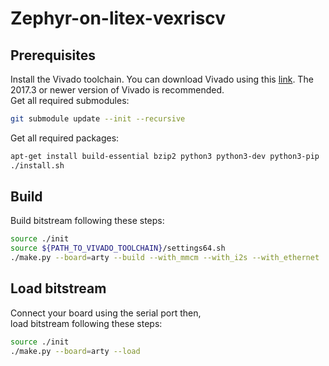 Zephyr-on-litex-vexriscv
========================

Prerequisites
------------
Install the Vivado toolchain. You can download Vivado using this [link](https://www.xilinx.com/support/download/index.html/content/xilinx/en/downloadNav/vivado-design-tools/archive.html). 
The 2017.3 or newer version of Vivado is recommended.  
Get all required submodules:

```bash
git submodule update --init --recursive
```

Get all required packages:
```bash
apt-get install build-essential bzip2 python3 python3-dev python3-pip
./install.sh
```

Build
-----
Build bitstream following these steps:

```bash
source ./init
source ${PATH_TO_VIVADO_TOOLCHAIN}/settings64.sh
./make.py --board=arty --build --with_mmcm --with_i2s --with_ethernet
```

Load bitstream
--------------
Connect your board using the serial port then,  
load bitstream following these steps:

```bash
source ./init
./make.py --board=arty --load
```
